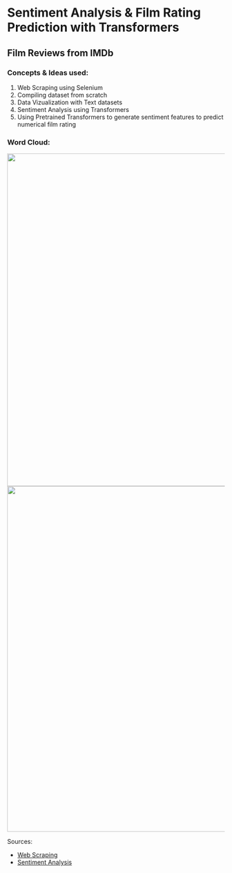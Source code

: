 # Sentiment Analysis & Film Rating Prediction with Transformers
## Film Reviews from IMDb
### Concepts & Ideas used:
  1. Web Scraping using Selenium 
  2. Compiling dataset from scratch
  3. Data Vizualization with Text datasets
  4. Sentiment Analysis using Transformers
  5. Using Pretrained Transformers to generate sentiment features to predict numerical film rating

### Word Cloud:
<img src="https://github.com/a-tabaza/sentiment-analysis-and-film-rating-prediction-with-transformers/blob/main/combined_wc_resized.png?raw=true"  width="1200" height="770">
<img src="https://github.com/a-tabaza/sentiment-analysis-and-film-rating-prediction-with-transformers/blob/main/wordcloud_combined.jpg?raw=true"  width="800" height="800">


Sources: 
- [Web Scraping](https://www.analyticsvidhya.com/blog/2022/07/scraping-imdb-reviews-in-python-using-selenium/)
- [Sentiment Analysis](https://www.kaggle.com/code/emirkocak/in-depth-series-sentiment-analysis-w-transformers/)

